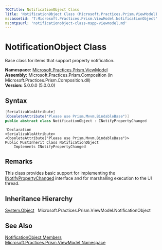 ```yaml
---
TOCTitle: NotificationObject Class
Title: 'NotificationObject Class (Microsoft.Practices.Prism.ViewModel)'
ms:assetid: 'T:Microsoft.Practices.Prism.ViewModel.NotificationObject'
ms:mtpsurl: 'notificationobject-class-mspp-viewmodel.md'
---
```



# NotificationObject Class

Base class for items that support property notification.

**Namespace:** [Microsoft.Practices.Prism.ViewModel](/patterns-practices/reference/mspp-viewmodel-namespace)  
**Assembly:** Microsoft.Practices.Prism.Composition (in Microsoft.Practices.Prism.Composition.dll)  
**Version:** 5.0.0.0 (5.0.0.0)

## Syntax
```C#
[SerializableAttribute]
[ObsoleteAttribute("Please use Prism.Mvvm.BindableBase")]
public abstract class NotificationObject : INotifyPropertyChanged
```
```VB
'Declaration
<SerializableAttribute>
<ObsoleteAttribute("Please use Prism.Mvvm.BindableBase")> 
Public MustInherit Class NotificationObject
	Implements INotifyPropertyChanged
```

## Remarks

 This class provides basic support for implementing the [INotifyPropertyChanged](http://msdn.microsoft.com/en-us/library/ms133020) interface and for marshalling execution to the UI thread.

## Inheritance Hierarchy

[System.Object](http://msdn.microsoft.com/en-us/library/e5kfa45b)
  Microsoft.Practices.Prism.ViewModel.NotificationObject

## See Also

[NotificationObject Members](/patterns-practices/reference/notificationobject-class-mspp-viewmodel)  
[Microsoft.Practices.Prism.ViewModel Namespace](/patterns-practices/reference/mspp-viewmodel-namespace)  
